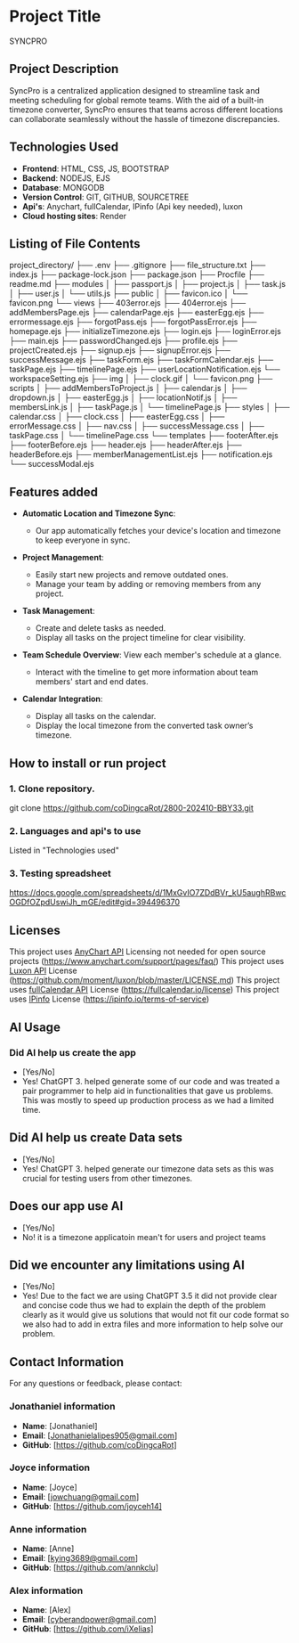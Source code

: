 # Project Title
SYNCPRO

## Project Description
SyncPro is a centralized application designed to streamline task and meeting scheduling for global remote teams. With the aid of a built-in timezone converter, SyncPro ensures that teams across different locations can collaborate seamlessly without the hassle of timezone discrepancies.

## Technologies Used
- **Frontend**: HTML, CSS, JS, BOOTSTRAP
- **Backend**: NODEJS, EJS
- **Database**: MONGODB
- **Version Control**: GIT, GITHUB, SOURCETREE
- **Api's**: Anychart, fullCalendar, IPinfo (Api key needed), luxon
- **Cloud hosting sites**: Render

## Listing of File Contents
project_directory/
├── .env
├── .gitignore
├── file_structure.txt
├── index.js
├── package-lock.json
├── package.json
├── Procfile
├── readme.md
├── modules
│   ├── passport.js
│   ├── project.js
│   ├── task.js
│   ├── user.js
│   └── utils.js
├── public
│   ├── favicon.ico
│   └── favicon.png
└── views
    ├── 403error.ejs
    ├── 404error.ejs
    ├── addMembersPage.ejs
    ├── calendarPage.ejs
    ├── easterEgg.ejs
    ├── errormessage.ejs
    ├── forgotPass.ejs
    ├── forgotPassError.ejs
    ├── homepage.ejs
    ├── initializeTimezone.ejs
    ├── login.ejs
    ├── loginError.ejs
    ├── main.ejs
    ├── passwordChanged.ejs
    ├── profile.ejs
    ├── projectCreated.ejs
    ├── signup.ejs
    ├── signupError.ejs
    ├── successMessage.ejs
    ├── taskForm.ejs
    ├── taskFormCalendar.ejs
    ├── taskPage.ejs
    ├── timelinePage.ejs
    ├── userLocationNotification.ejs
    └── workspaceSetting.ejs
    ├── img
    │   ├── clock.gif
    │   └── favicon.png
    ├── scripts
    │   ├── addMembersToProject.js
    │   ├── calendar.js
    │   ├── dropdown.js
    │   ├── easterEgg.js
    │   ├── locationNotif.js
    │   ├── membersLink.js
    │   ├── taskPage.js
    │   └── timelinePage.js
    ├── styles
    │   ├── calendar.css
    │   ├── clock.css
    │   ├── easterEgg.css
    │   ├── errorMessage.css
    │   ├── nav.css
    │   ├── successMessage.css
    │   ├── taskPage.css
    │   └── timelinePage.css
    └── templates
        ├── footerAfter.ejs
        ├── footerBefore.ejs
        ├── header.ejs
        ├── headerAfter.ejs
        ├── headerBefore.ejs
        ├── memberManagementList.ejs
        ├── notification.ejs
        └── successModal.ejs


## Features added
- **Automatic Location and Timezone Sync**: 
    - Our app automatically fetches your device's location and timezone to keep everyone in sync.

- **Project Management**: 
    - Easily start new projects and remove outdated ones.  
    - Manage your team by adding or removing members from any project.

- **Task Management**: 
    - Create and delete tasks as needed.  
    - Display all tasks on the project timeline for clear visibility.

- **Team Schedule Overview**: View each member's schedule at a glance.  
    - Interact with the timeline to get more information about team members' start and end dates.

- **Calendar Integration**: 
    - Display all tasks on the calendar.  
    - Display the local timezone from the converted task owner’s timezone.


## How to install or run project

### 1. Clone repository.
git clone https://github.com/coDingcaRot/2800-202410-BBY33.git 

### 2. Languages and api's to use
Listed in "Technologies used"

### 3. Testing spreadsheet
https://docs.google.com/spreadsheets/d/1MxGvIO7ZDdBVr_kU5aughRBwcOGDfOZpdUswiJh_mGE/edit#gid=394496370 


## Licenses
This project uses [AnyChart API](https://www.anychart.com/) Licensing not needed for open source projects (https://www.anychart.com/support/pages/faq/)
This project uses [Luxon API](https://moment.github.io/luxon/#/) License (https://github.com/moment/luxon/blob/master/LICENSE.md)
This project uses [fullCalendar API](https://fullcalendar.io/) License (https://fullcalendar.io/license) 
This project uses [IPinfo](https://ipinfo.io/) License (https://ipinfo.io/terms-of-service) 

## AI Usage
### Did AI help us create the app
- [Yes/No]
- Yes! ChatGPT 3. helped generate some of our code and was treated a pair programmer to help aid in functionalities that gave us problems. This was mostly to speed up production process as we had a limited time.

## Did AI help us create Data sets
- [Yes/No]
- Yes! ChatGPT 3. helped generate our timezone data sets as this was crucial for testing users from other timezones.

## Does our app use AI
- [Yes/No]
- No! it is a timezone applicatoin mean't for users and project teams

## Did we encounter any limitations using AI
- [Yes/No]
- Yes! Due to the fact we are using ChatGPT 3.5 it did not provide clear and concise code thus we had to explain the depth of the problem clearly as it would give us solutions that would not fit our code format so we also had to add in extra files and more information to help solve our problem.



## Contact Information
For any questions or feedback, please contact:

### Jonathaniel information
- **Name**: [Jonathaniel]
- **Email**: [Jonathanielalipes905@gmail.com]
- **GitHub**: [https://github.com/coDingcaRot]

### Joyce information
- **Name**: [Joyce]
- **Email**: [jowchuang@gmail.com]
- **GitHub**: [https://github.com/joyceh14]

### Anne information
- **Name**: [Anne]
- **Email**: [kying3689@gmail.com]
- **GitHub**: [https://github.com/annkclu]

### Alex information
- **Name**: [Alex]
- **Email**: [cyberandpower@gmail.com]
- **GitHub**: [https://github.com/iXelias]
